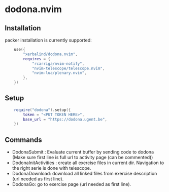 # dodona.nvim

## Installation
packer installation is currently supported:
```lua
	use({
		"xerbalind/dodona.nvim",
		requires = {
			"rcarriga/nvim-notify",
			"nvim-telescope/telescope.nvim",
			"nvim-lua/plenary.nvim",
		},
	})
```
## Setup
```lua
	require("dodona").setup({
		token = "<PUT TOKEN HERE>",
		base_url = "https://dodona.ugent.be",
	})
```
## Commands
- DodonaSubmit : Evaluate current buffer by sending code to dodona <br>
                (Make sure first line is full url to activity page (can be commented))
- DodonaInitActivities : create all exercise files in current dir. Navigation to the right serie is done with telescope.
- DodonaDownload: download all linked files from exercise description (url needed as first line).
- DodonaGo: go to exercise page (url needed as first line).
